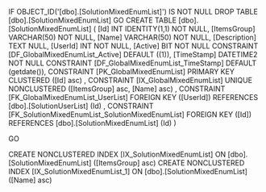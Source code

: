 ﻿
 IF OBJECT_ID('[dbo].[SolutionMixedEnumList]') IS NOT NULL 
 DROP TABLE [dbo].[SolutionMixedEnumList] 
 GO
 CREATE TABLE [dbo].[SolutionMixedEnumList] ( 
 [Id]           INT              IDENTITY(1,1)          NOT NULL,
 [ItemsGroup]   VARCHAR(50)                             NOT NULL,
 [Name]         VARCHAR(50)                             NOT NULL,
 [Description]  TEXT                                        NULL,
 [UserId]       INT                                     NOT NULL,
 [Active]       BIT                                     NOT NULL  CONSTRAINT [DF_GlobalMixedEnumList_Active] DEFAULT ((1)),
 [TimeStamp]    DATETIME2                               NOT NULL  CONSTRAINT [DF_GlobalMixedEnumList_TimeStamp] DEFAULT (getdate()),
 CONSTRAINT   [PK_GlobalMixedEnumList]  PRIMARY KEY CLUSTERED    ([Id] asc) ,
 CONSTRAINT   [IX_GlobalMixedEnumList]  UNIQUE      NONCLUSTERED ([ItemsGroup] asc, [Name] asc) ,
 CONSTRAINT [FK_GlobalMixedEnumList_UserList] FOREIGN KEY ([UserId]) REFERENCES [dbo].[SolutionUserList] (Id) ,
 CONSTRAINT [FK_SolutionMixedEnumList_SolutionMixedEnumList] FOREIGN KEY ([Id]) REFERENCES [dbo].[SolutionMixedEnumList] (Id) )
 
 
 GO
 
 CREATE NONCLUSTERED INDEX [IX_SolutionMixedEnumList] 
    ON [dbo].[SolutionMixedEnumList] ([ItemsGroup] asc)
 CREATE NONCLUSTERED INDEX [IX_SolutionMixedEnumList_1] 
    ON [dbo].[SolutionMixedEnumList] ([Name] asc)